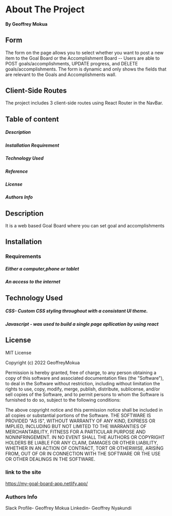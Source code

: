 # About The Project
#### By Geoffrey Mokua

## Form
The form on the page allows you to select whether you want to post a new item to the Goal Board or the Accomplishment Board -- Users are able to POST goals/accomplishments, UPDATE progress, and DELETE goals/accomplishments.
The form is dynamic and only shows the fields that are relevant to the Goals and Accomplishments wall.
## Client-Side Routes
The project includes 3 client-side routes using React Router in the NavBar.
## Table of content
 ##### Description
 ##### Installation Requirement
 ##### Technology Used
 ##### Reference
 ##### License
 ##### Authors Info
 ## Description
It is a web based Goal Board where you can set goal and accomplishments
 ## Installation
 ### Requirements
  ##### Either a computer,phone or tablet
  ##### An access to the internet
 ## Technology Used
 ##### CSS- Custom CSS styling throughout with a consistant UI theme.
 ##### Javascript - was used to build a single page apllication by using react
 ## License
 MIT License

Copyright (c) 2022 GeoffreyMokua

Permission is hereby granted, free of charge, to any person obtaining a copy
of this software and associated documentation files (the "Software"), to deal
in the Software without restriction, including without limitation the rights
to use, copy, modify, merge, publish, distribute, sublicense, and/or sell
copies of the Software, and to permit persons to whom the Software is
furnished to do so, subject to the following conditions:

The above copyright notice and this permission notice shall be included in all
copies or substantial portions of the Software.
THE SOFTWARE IS PROVIDED "AS IS", WITHOUT WARRANTY OF ANY KIND, EXPRESS OR
IMPLIED, INCLUDING BUT NOT LIMITED TO THE WARRANTIES OF MERCHANTABILITY,
FITNESS FOR A PARTICULAR PURPOSE AND NONINFRINGEMENT. IN NO EVENT SHALL THE
AUTHORS OR COPYRIGHT HOLDERS BE LIABLE FOR ANY CLAIM, DAMAGES OR OTHER
LIABILITY, WHETHER IN AN ACTION OF CONTRACT, TORT OR OTHERWISE, ARISING FROM,
OUT OF OR IN CONNECTION WITH THE SOFTWARE OR THE USE OR OTHER DEALINGS IN THE
SOFTWARE.
 ### link to the site
 https://my-goal-board-app.netlify.app/
 ### Authors Info
 Slack Profile- Geoffrey Mokua
 Linkedin- Geoffrey Nyakundi
